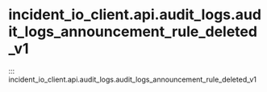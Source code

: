 # incident_io_client.api.audit_logs.audit_logs_announcement_rule_deleted_v1

::: incident_io_client.api.audit_logs.audit_logs_announcement_rule_deleted_v1
